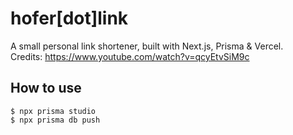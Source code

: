 # hofer[dot]link
A small personal link shortener, built with Next.js, Prisma & Vercel.   
Credits: https://www.youtube.com/watch?v=qcyEtvSiM9c

## How to use
```
$ npx prisma studio
$ npx prisma db push
```

